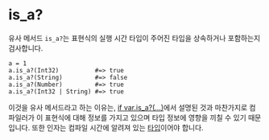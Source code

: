 # is_a?

유사 메서드 `is_a?`는 표현식의 실행 시간 타입이 주어진 타입을 상속하거나 포함하는지 검사합니다.

```crystal
a = 1
a.is_a?(Int32)          #=> true
a.is_a?(String)         #=> false
a.is_a?(Number)         #=> true
a.is_a?(Int32 | String) #=> true
```

이것을 유사 메서드라고 하는 이유는, [if var.is_a?(...)](if_varis_a.html)에서 설명된 것과 마찬가지로 컴파일러가 이 표현식에 대해 정보를 가지고 있으며 타입 정보에 영향을 끼칠 수 있기 때문입니다. 또한 인자는 컴파일 시간에 알려져 있는 [타입](type_grammar.html)이어야 합니다.
